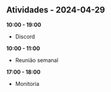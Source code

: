 ## Atividades - 2024-04-29

**10:00 - 19:00**

* Discord

**10:00 - 11:00**

* Reunião semanal

**17:00 - 18:00**

* Monitoria 




